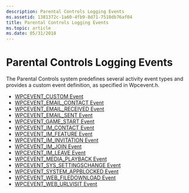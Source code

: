 ```yaml
---
description: Parental Controls Logging Events
ms.assetid: 1381372c-1a60-4fb9-8d71-7518db76af04
title: Parental Controls Logging Events
ms.topic: article
ms.date: 05/31/2018
---
```


# Parental Controls Logging Events

The Parental Controls system predefines several activity event types and provides a custom event definition, as specified in Wpcevent.h.

-   [WPCEVENT\_CUSTOM Event](wpcevent-custom-event.md)
-   [WPCEVENT\_EMAIL\_CONTACT Event](wpcevent-email-contact-event.md)
-   [WPCEVENT\_EMAIL\_RECEIVED Event](wpcevent-email-received-event.md)
-   [WPCEVENT\_EMAIL\_SENT Event](wpcevent-email-sent-event.md)
-   [WPCEVENT\_GAME\_START Event](wpcevent-game-start-event.md)
-   [WPCEVENT\_IM\_CONTACT Event](wpcevent-im-contact-event.md)
-   [WPCEVENT\_IM\_FEATURE Event](wpcevent-im-feature-event.md)
-   [WPCEVENT\_IM\_INVITATION Event](wpcevent-im-invitation-event.md)
-   [WPCEVENT\_IM\_JOIN Event](wpcevent-im-join-event.md)
-   [WPCEVENT\_IM\_LEAVE Event](wpcevent-im-leave-event.md)
-   [WPCEVENT\_MEDIA\_PLAYBACK Event](wpcevent-media-playback-event.md)
-   [WPCEVENT\_SYS\_SETTINGSCHANGE Event](/windows/desktop/parcon/wpcevent-sys-settingchange-event)
-   [WPCEVENT\_SYSTEM\_APPBLOCKED Event](wpcevent-system-appblocked-event.md)
-   [WPCEVENT\_WEB\_FILEDOWNLOAD Event](wpcevent-web-filedownload-event.md)
-   [WPCEVENT\_WEB\_URLVISIT Event](wpcevent-web-urlvisit-event.md)

 

 
